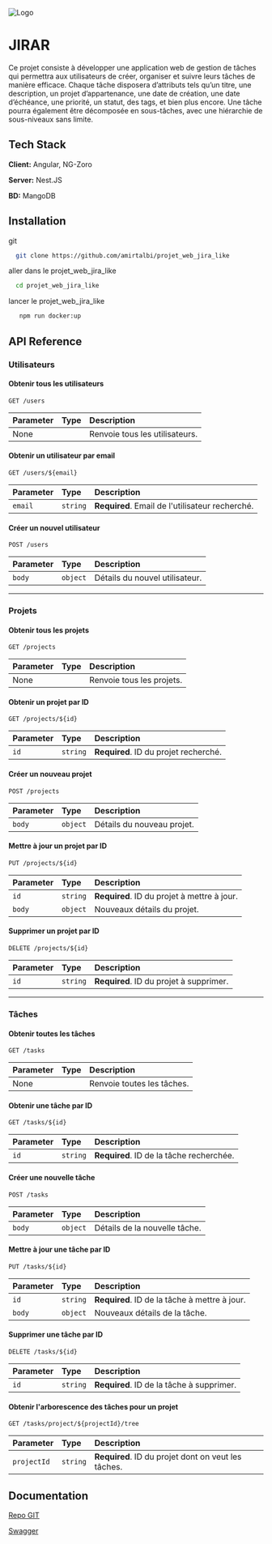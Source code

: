 
![Logo](https://cdn.discordapp.com/attachments/1149661439406112825/1311976534843592714/1.png?ex=674ad0dd&is=67497f5d&hm=1505bcf92084917575663db05fadb55a547312938c760d4177a0d5272cfb4946&)



# JIRAR

Ce projet consiste à développer une application web de gestion de tâches qui permettra aux utilisateurs de créer, organiser et suivre leurs tâches de manière efficace. Chaque tâche disposera
d’attributs tels qu’un titre, une description, un projet d’appartenance, une date de création, une date d’échéance, une priorité, un statut, des tags, et bien plus encore. Une tâche pourra également être décomposée en sous-tâches, avec une hiérarchie de sous-niveaux sans limite.




## Tech Stack

**Client:** Angular, NG-Zoro

**Server:** Nest.JS

**BD:** MangoDB




## Installation

git

```bash
  git clone https://github.com/amirtalbi/projet_web_jira_like  
```

aller dans le projet_web_jira_like

```bash
  cd projet_web_jira_like  
```
lancer le projet_web_jira_like

```bash
   npm run docker:up
```
## API Reference

### Utilisateurs

#### Obtenir tous les utilisateurs

```http
GET /users
```

| Parameter | Type     | Description           |
| :-------- | :------- | :-------------------- |
| None      |          | Renvoie tous les utilisateurs. |

#### Obtenir un utilisateur par email

```http
GET /users/${email}
```

| Parameter | Type     | Description                      |
| :-------- | :------- | :------------------------------- |
| `email`   | `string` | **Required**. Email de l'utilisateur recherché. |

#### Créer un nouvel utilisateur

```http
POST /users
```

| Parameter | Type     | Description            |
| :-------- | :------- | :--------------------- |
| `body`    | `object` | Détails du nouvel utilisateur. |

---

### Projets

#### Obtenir tous les projets

```http
GET /projects
```

| Parameter | Type     | Description           |
| :-------- | :------- | :-------------------- |
| None      |          | Renvoie tous les projets. |

#### Obtenir un projet par ID

```http
GET /projects/${id}
```

| Parameter | Type     | Description                      |
| :-------- | :------- | :------------------------------- |
| `id`      | `string` | **Required**. ID du projet recherché. |

#### Créer un nouveau projet

```http
POST /projects
```

| Parameter | Type     | Description          |
| :-------- | :------- | :------------------- |
| `body`    | `object` | Détails du nouveau projet. |

#### Mettre à jour un projet par ID

```http
PUT /projects/${id}
```

| Parameter | Type     | Description                      |
| :-------- | :------- | :------------------------------- |
| `id`      | `string` | **Required**. ID du projet à mettre à jour. |
| `body`    | `object` | Nouveaux détails du projet.       |

#### Supprimer un projet par ID

```http
DELETE /projects/${id}
```

| Parameter | Type     | Description                      |
| :-------- | :------- | :------------------------------- |
| `id`      | `string` | **Required**. ID du projet à supprimer. |

---

### Tâches

#### Obtenir toutes les tâches

```http
GET /tasks
```

| Parameter | Type     | Description           |
| :-------- | :------- | :-------------------- |
| None      |          | Renvoie toutes les tâches. |

#### Obtenir une tâche par ID

```http
GET /tasks/${id}
```

| Parameter | Type     | Description                      |
| :-------- | :------- | :------------------------------- |
| `id`      | `string` | **Required**. ID de la tâche recherchée. |

#### Créer une nouvelle tâche

```http
POST /tasks
```

| Parameter | Type     | Description          |
| :-------- | :------- | :------------------- |
| `body`    | `object` | Détails de la nouvelle tâche. |

#### Mettre à jour une tâche par ID

```http
PUT /tasks/${id}
```

| Parameter | Type     | Description                      |
| :-------- | :------- | :------------------------------- |
| `id`      | `string` | **Required**. ID de la tâche à mettre à jour. |
| `body`    | `object` | Nouveaux détails de la tâche.    |

#### Supprimer une tâche par ID

```http
DELETE /tasks/${id}
```

| Parameter | Type     | Description                      |
| :-------- | :------- | :------------------------------- |
| `id`      | `string` | **Required**. ID de la tâche à supprimer. |

#### Obtenir l'arborescence des tâches pour un projet

```http
GET /tasks/project/${projectId}/tree
```

| Parameter      | Type     | Description                                  |
| :------------- | :------- | :------------------------------------------- |
| `projectId`    | `string` | **Required**. ID du projet dont on veut les tâches. |

## Documentation

[Repo GIT](https://github.com/amirtalbi/projet_web_jira_like)

[Swagger](localhost:3000/api/)

